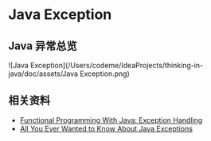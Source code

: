 # Java Exception

## Java 异常总览

![Java Exception](/Users/codeme/IdeaProjects/thinking-in-java/doc/assets/Java Exception.png)

## 相关资料

* [Functional Programming With Java: Exception Handling](https://medium.com/better-programming/functional-programming-with-java-exception-handling-67f40b1f0330)
* [All You Ever Wanted to Know About Java Exceptions](https://medium.com/swlh/all-you-ever-wanted-to-know-about-java-exceptions-cfae1dff8504)

